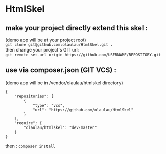 # HtmlSkel
  
## make your project directly extend this skel :
(demo app will be at your project root)  
``git clone git@github.com:olaulau/HtmlSkel.git .``   
then change your project's GIT url:  
``git remote set-url origin https://github.com/USERNAME/REPOSITORY.git``    
  
  
## use via composer.json (GIT VCS) :
(demo app will be in /vendor/olaulau/htmlskel directory)  

```
{
	"repositories": [
	    {
	        "type": "vcs",
	    	"url": "https://github.com/olaulau/HtmlSkel"
		}
	],
	"require": {
		"olaulau/htmlskel": "dev-master"
	}
}
```
then : ``composer install``  
